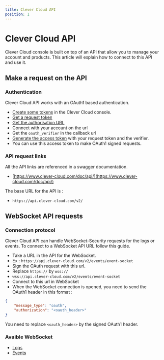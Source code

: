 ```yaml
---
title: Clever Cloud API
position: 1
---
```

# Clever Cloud API

Clever Cloud console is built on top of an API that allow you to manage your
account and products. This article will explain how to connect to this API and
use it.

## Make a request on the API

### Authentication

Clever Cloud API works with an OAuth1 based authentication.

 * [Create some tokens](https://console.clever-cloud.com/users/me/tokens) in
the Clever Cloud console.
 * [Get a request token](https://www.clever-cloud.com/doc/api/#!/oauth/oauth_request_token_post)
 * [Get the authorisation URL](https://www.clever-cloud.com/doc/api/#!/oauth/oauth_authorize_get)
 * Connect with your account on the url
 * Get the `oauth_verifier` in the callback url
 * [Generate the access token](https://www.clever-cloud.com/doc/api/#!/oauth/oauth_access_token_post)
 with your request token and the verifier.
 * You can use this access token to make OAuth1 signed requests.

### API request links

All the API links are referenced in a swagger documentation.

 * [https://www.clever-cloud.com/doc/api/](https://www.clever-cloud.com/doc/api/)

The base URL for the API is :

 * `https://api.clever-cloud.com/v2/`

## WebSocket API requests

### Connection protocol

Clever Cloud API can handle WebSocket-Security requests for the logs or events.
To connect to a WebSocket API URL follow this guide.

 * Take a URL in the API for the WebSocket.
 * Ex : `https://api.clever-cloud.com/v2/events/event-socket`
 * Sign the OAuth request with this url.
 * Replace `https://` by `wss://`
 * `wss://api.clever-cloud.com/v2/events/event-socket`
 * Connect to this url in WebSocket
 * When the WebSocket connection is opened, you need to send the OAuth1 header in
this format :
```json
{
	"message_type": "oauth",
	"authorization": "<oauth_header>"
}
```
You need to replace `<oauth_header>` by the signed OAuth1 header.

### Avaible WebSocket

 * [Logs](https://www.clever-cloud.com/doc/api/#!/logs/logs_logs-socket_appId_get)
 * [Events](https://www.clever-cloud.com/doc/api/#!/events/events_event-socket_get)